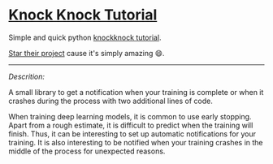 # [Knock Knock Tutorial](Knock_Knock_tutorial.html)

Simple and quick python [knockknock tutorial](Knock_Knock_tutorial.html).

[Star their project](https://github.com/huggingface/knockknock) cause it's simply amazing :smile:.

---

_Descrition:_

A small library to get a notification when your training is complete or when it crashes during the process with two additional lines of code.

When training deep learning models, it is common to use early stopping. Apart from a rough estimate, it is difficult to predict when the training will finish. Thus, it can be interesting to set up automatic notifications for your training. It is also interesting to be notified when your training crashes in the middle of the process for unexpected reasons.

